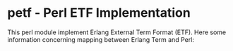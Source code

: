 # petf - Perl ETF Implementation

This perl module implement Erlang External Term Format (ETF). Here
some information concerning mapping between Erlang Term and Perl:

